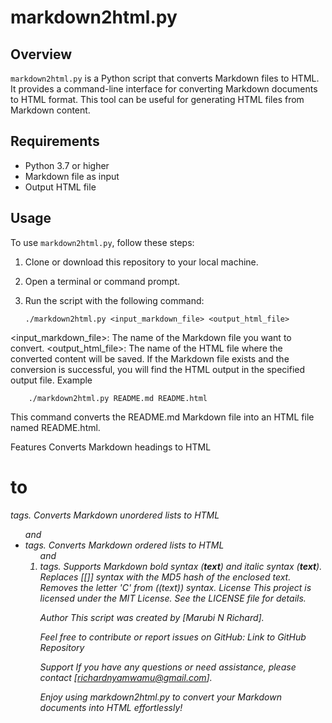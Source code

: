 # markdown2html.py

## Overview

`markdown2html.py` is a Python script that converts Markdown files to HTML. It provides a command-line interface for converting Markdown documents to HTML format. This tool can be useful for generating HTML files from Markdown content.

## Requirements

- Python 3.7 or higher
- Markdown file as input
- Output HTML file

## Usage

To use `markdown2html.py`, follow these steps:

1. Clone or download this repository to your local machine.

2. Open a terminal or command prompt.

3. Run the script with the following command:

    ```shell
    ./markdown2html.py <input_markdown_file> <output_html_file>
    ```

<input_markdown_file>: The name of the Markdown file you want to convert.
<output_html_file>: The name of the HTML file where the converted content will be saved.
If the Markdown file exists and the conversion is successful, you will find the HTML output in the specified output file.
Example

```shell
    ./markdown2html.py README.md README.html
```

This command converts the README.md Markdown file into an HTML file named README.html.

Features
Converts Markdown headings to HTML <h1> to <h6> tags.
Converts Markdown unordered lists to HTML <ul> and <li> tags.
Converts Markdown ordered lists to HTML <ol> and <li> tags.
Supports Markdown bold syntax (**text**) and italic syntax (**text**).
Replaces [[]] syntax with the MD5 hash of the enclosed text.
Removes the letter 'C' from ((text)) syntax.
License
This project is licensed under the MIT License. See the LICENSE file for details.

Author
This script was created by [Marubi N Richard].

Feel free to contribute or report issues on GitHub: Link to GitHub Repository

Support
If you have any questions or need assistance, please contact [richardnyamwamu@gmail.com].

Enjoy using markdown2html.py to convert your Markdown documents into HTML effortlessly!
